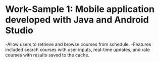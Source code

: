# Work-Sample 1: Mobile application developed with Java and Android Studio
-Allow users to retrieve and browse courses from schedule.
-Features included search courses with user inputs, real-time updates, and rate courses with results saved to the cache.
